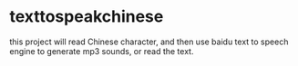 # texttospeakchinese
this project will read Chinese character, and then use baidu text to speech engine to generate mp3 sounds, or read the text.
